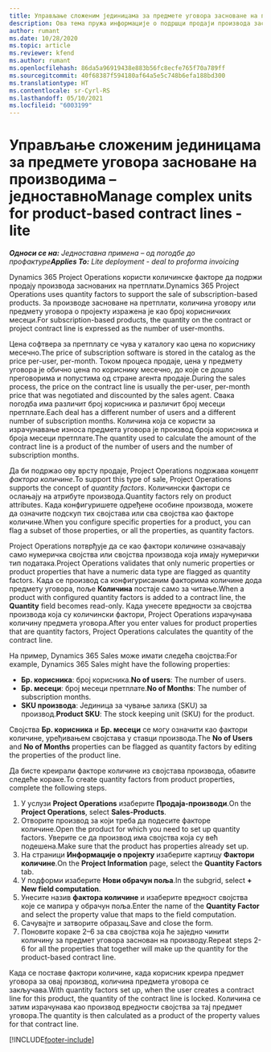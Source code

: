 ```yaml
---
title: Управљање сложеним јединицама за предмете уговора засноване на производима – једноставно
description: Ова тема пружа информације о подршци продаји производа заснованих на претплати.
author: rumant
ms.date: 10/28/2020
ms.topic: article
ms.reviewer: kfend
ms.author: rumant
ms.openlocfilehash: 86da5a96919438e883b56fc8ecfe765f70a789ff
ms.sourcegitcommit: 40f68387f594180af64a5e5c748b6efa188bd300
ms.translationtype: HT
ms.contentlocale: sr-Cyrl-RS
ms.lasthandoff: 05/10/2021
ms.locfileid: "6003199"
---
```

# <a name="manage-complex-units-for-product-based-contract-lines---lite"></a><span data-ttu-id="2e824-103">Управљање сложеним јединицама за предмете уговора засноване на производима – једноставно</span><span class="sxs-lookup"><span data-stu-id="2e824-103">Manage complex units for product-based contract lines - lite</span></span>

<span data-ttu-id="2e824-104">_**Односи се на:** Једноставна примена – од погодбе до профактуре_</span><span class="sxs-lookup"><span data-stu-id="2e824-104">_**Applies To:** Lite deployment - deal to proforma invoicing_</span></span>

<span data-ttu-id="2e824-105">Dynamics 365 Project Operations користи количинске факторе да подржи продају производа заснованих на претплати.</span><span class="sxs-lookup"><span data-stu-id="2e824-105">Dynamics 365 Project Operations uses quantity factors to support the sale of subscription-based products.</span></span> <span data-ttu-id="2e824-106">За производе засноване на претплати, количина уговору или предмету уговора о пројекту изражена је као број корисничких месеци.</span><span class="sxs-lookup"><span data-stu-id="2e824-106">For subscription-based products, the quantity on the contract or project contract line is expressed as the number of user-months.</span></span>

<span data-ttu-id="2e824-107">Цена софтвера за претплату се чува у каталогу као цена по кориснику месечно.</span><span class="sxs-lookup"><span data-stu-id="2e824-107">The price of subscription software is stored in the catalog as the price per-user, per-month.</span></span> <span data-ttu-id="2e824-108">Током процеса продаје, цена у предмету уговора је обично цена по кориснику месечно, до које се дошло преговорима и попустима од стране агента продаје.</span><span class="sxs-lookup"><span data-stu-id="2e824-108">During the sales process, the price on the contract line is usually the per-user, per-month price that was negotiated and discounted by the sales agent.</span></span> <span data-ttu-id="2e824-109">Свака погодба има различит број корисника и различит број месеци претплате.</span><span class="sxs-lookup"><span data-stu-id="2e824-109">Each deal has a different number of users and a different number of subscription months.</span></span> <span data-ttu-id="2e824-110">Количина која се користи за израчунавање износа предмета уговора је производ броја корисника и броја месеци претплате.</span><span class="sxs-lookup"><span data-stu-id="2e824-110">The quantity used to calculate the amount of the contract line is a product of the number of users and the number of subscription months.</span></span>

<span data-ttu-id="2e824-111">Да би подржао ову врсту продаје, Project Operations подржава концепт *фактора количине*.</span><span class="sxs-lookup"><span data-stu-id="2e824-111">To support this type of sale, Project Operations supports the concept of *quantity factors*.</span></span> <span data-ttu-id="2e824-112">Количински фактори се ослањају на атрибуте производа.</span><span class="sxs-lookup"><span data-stu-id="2e824-112">Quantity factors rely on product attributes.</span></span> <span data-ttu-id="2e824-113">Када конфигуришете одређене особине производа, можете да означите подскуп тих својстава или сва својства као факторе количине.</span><span class="sxs-lookup"><span data-stu-id="2e824-113">When you configure specific properties for a product, you can flag a subset of those properties, or all the properties, as quantity factors.</span></span>

<span data-ttu-id="2e824-114">Project Operations потврђује да се као фактори количине означавају само нумеричка својства или својства производа која имају нумерички тип података.</span><span class="sxs-lookup"><span data-stu-id="2e824-114">Project Operations validates that only numeric properties or product properties that have a numeric data type are flagged as quantity factors.</span></span> <span data-ttu-id="2e824-115">Када се производ са конфигурисаним факторима количине дода предмету уговора, поље **Количина** постаје само за читање.</span><span class="sxs-lookup"><span data-stu-id="2e824-115">When a product with configured quantity factors is added to a contract line, the **Quantity** field  becomes read-only.</span></span> <span data-ttu-id="2e824-116">Када унесете вредности за својства производа која су количински фактори, Project Operations израчунава количину предмета уговора.</span><span class="sxs-lookup"><span data-stu-id="2e824-116">After you enter values for product properties that are quantity factors, Project Operations calculates the quantity of the contract line.</span></span>

<span data-ttu-id="2e824-117">На пример, Dynamics 365 Sales може имати следећа својства:</span><span class="sxs-lookup"><span data-stu-id="2e824-117">For example, Dynamics 365 Sales might have the following properties:</span></span>

- <span data-ttu-id="2e824-118">**Бр. корисника**: број корисника.</span><span class="sxs-lookup"><span data-stu-id="2e824-118">**No of users**: The number of users.</span></span>
- <span data-ttu-id="2e824-119">**Бр. месеци**: број месеци претплате.</span><span class="sxs-lookup"><span data-stu-id="2e824-119">**No of Months**: The number of subscription months.</span></span>
- <span data-ttu-id="2e824-120">**SKU производа**: Јединица за чување залиха (SKU) за производ.</span><span class="sxs-lookup"><span data-stu-id="2e824-120">**Product SKU**: The stock keeping unit (SKU) for the product.</span></span>

<span data-ttu-id="2e824-121">Својства **Бр. корисника** и **Бр. месеци** се могу означити као фактори количине, уређивањем својстава у ставци производа.</span><span class="sxs-lookup"><span data-stu-id="2e824-121">The **No of Users** and **No of Months** properties can be flagged as quantity factors by editing the properties of the product line.</span></span>

<span data-ttu-id="2e824-122">Да бисте креирали факторе количине из својстава производа, обавите следеће кораке.</span><span class="sxs-lookup"><span data-stu-id="2e824-122">To create quantity factors from product properties, complete the following steps.</span></span>

1. <span data-ttu-id="2e824-123">У услузи **Project Operations** изаберите **Продаја-производи**.</span><span class="sxs-lookup"><span data-stu-id="2e824-123">On the **Project Operations**, select **Sales-Products**.</span></span>
2. <span data-ttu-id="2e824-124">Отворите производ за који треба да подесите факторе количине.</span><span class="sxs-lookup"><span data-stu-id="2e824-124">Open the product for which you need to set up quantity factors.</span></span> <span data-ttu-id="2e824-125">Уверите се да производ има својства која су већ подешена.</span><span class="sxs-lookup"><span data-stu-id="2e824-125">Make sure that the product has properties already set up.</span></span>
3. <span data-ttu-id="2e824-126">На страници **Информације о пројекту** изаберите картицу **Фактори количине**.</span><span class="sxs-lookup"><span data-stu-id="2e824-126">On the **Project Information** page, select the **Quantity Factors** tab.</span></span>
4. <span data-ttu-id="2e824-127">У подформи изаберите **Нови обрачун поља**.</span><span class="sxs-lookup"><span data-stu-id="2e824-127">In the subgrid, select **+ New field computation**.</span></span>
5. <span data-ttu-id="2e824-128">Унесите назив **фактора количине** и изаберите вредност својства које се мапира у обрачун поља.</span><span class="sxs-lookup"><span data-stu-id="2e824-128">Enter the name of the **Quantity Factor** and select the property value that maps to the field computation.</span></span>
6. <span data-ttu-id="2e824-129">Сачувајте и затворите образац.</span><span class="sxs-lookup"><span data-stu-id="2e824-129">Save and close the form.</span></span>
7. <span data-ttu-id="2e824-130">Поновите кораке 2–6 за сва својства која ће заједно чинити количину за предмет уговора заснован на производу.</span><span class="sxs-lookup"><span data-stu-id="2e824-130">Repeat steps 2-6 for all the properties that together will make up the quantity for the product-based contract line.</span></span>

<span data-ttu-id="2e824-131">Када се поставе фактори количине, када корисник креира предмет уговора за овај производ, количина предмета уговора се закључава.</span><span class="sxs-lookup"><span data-stu-id="2e824-131">With quantity factors set up, when the user creates a contract line for this product, the quantity of the contract line is locked.</span></span> <span data-ttu-id="2e824-132">Количина се затим израчунава као производ вредности својства за тај предмет уговора.</span><span class="sxs-lookup"><span data-stu-id="2e824-132">The quantity is then calculated as a product of the property values for that contract line.</span></span>


[!INCLUDE[footer-include](../../includes/footer-banner.md)]
